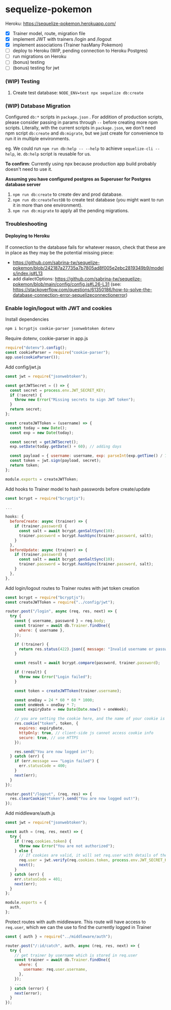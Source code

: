 # sequelize-pokemon

Heroku: https://sequelize-pokemon.herokuapp.com/

- [x] Trainer model, route, migration file
- [x] implement JWT with trainers /login and /logout
- [x] implement associations (Trainer hasMany Pokemon)
- [ ] deploy to Heroku (WIP, pending connection to Heroku Postgres)
- [ ] run migrations on Heroku
- [ ] (bonus) testing
- [ ] (bonus) testing for jwt

### (WIP) Testing

1. Create test database: `NODE_ENV=test npx sequelize db:create`

### (WIP) Database Migration

Configured `db:*` scripts in `package.json` . For addition of production scripts, please consider passing in params through `--` before creating more npm scripts.
Literally, with the current scripts in `package.json`, we don't need npm script `db:create` and `db:migrate`, but we just create for convenience to run it in multiple environments.

eg. We could run `npm run db:help -- --help` to achieve `sequelize-cli --help`, ie. `db:help` script is reusable for us.

**To confirm**: Currently using npx because production app build probably doesn't need to use it.

**Assuming you have configured postgres as Superuser for Postgres database server**

1. `npm run db:create` to create dev and prod database.
2. `npm run db:createTestDB` to create test database (you might want to run it in more than one environment).
3. `npm run db:migrate` to apply all the pending migrations.

### Troubleshooting

#### Deploying to Heroku

If connection to the database fails for whatever reason, check that these are in place as they may be the potential missing piece:

- https://github.com/sabrina-tw/sequelize-pokemon/blob/242187a27735a7b7805ad8f005e2ebc2819349b9/models/index.js#L13
- add dialectOptions: https://github.com/sabrina-tw/sequelize-pokemon/blob/main/config/config.js#L26-L31 (see: https://stackoverflow.com/questions/61350186/how-to-solve-the-database-connection-error-sequelizeconnectionerror)

### Enable login/logout with JWT and cookies

Install dependencies

```bash
npm i bcryptjs cookie-parser jsonwebtoken dotenv
```

Require dotenv, cookie-parser in app.js

```js
require("dotenv").config();
const cookieParser = require("cookie-parser");
app.use(cookieParser());
```

Add config/jwt.js

```js
const jwt = require("jsonwebtoken");

const getJWTSecret = () => {
  const secret = process.env.JWT_SECRET_KEY;
  if (!secret) {
    throw new Error("Missing secrets to sign JWT token");
  }
  return secret;
};

const createJWTToken = (username) => {
  const today = new Date();
  const exp = new Date(today);

  const secret = getJWTSecret();
  exp.setDate(today.getDate() + 60); // adding days

  const payload = { username: username, exp: parseInt(exp.getTime() / 1000) };
  const token = jwt.sign(payload, secret);
  return token;
};

module.exports = createJWTToken;
```

Add hooks to Trainer model to hash passwords before create/update

```js
const bcrypt = require("bcryptjs");

...

hooks: {
  beforeCreate: async (trainer) => {
    if (trainer.password) {
      const salt = await bcrypt.genSaltSync(10);
      trainer.password = bcrypt.hashSync(trainer.password, salt);
    }
  },
  beforeUpdate: async (trainer) => {
    if (trainer.password) {
      const salt = await bcrypt.genSaltSync(10);
      trainer.password = bcrypt.hashSync(trainer.password, salt);
    }
  },
},
```

Add login/logout routes to Trainer routes with jwt token creation

```js
const bcrypt = require("bcryptjs");
const createJWTToken = require("../config/jwt");

router.post("/login", async (req, res, next) => {
  try {
    const { username, password } = req.body;
    const trainer = await db.Trainer.findOne({
      where: { username },
    });

    if (!trainer) {
      return res.status(422).json({ message: "Invalid username or password." });
    }

    const result = await bcrypt.compare(password, trainer.password);

    if (!result) {
      throw new Error("Login failed");
    }

    const token = createJWTToken(trainer.username);

    const oneDay = 24 * 60 * 60 * 1000;
    const oneWeek = oneDay * 7;
    const expiryDate = new Date(Date.now() + oneWeek);

    // you are setting the cookie here, and the name of your cookie is `token`
    res.cookie("token", token, {
      expires: expiryDate,
      httpOnly: true, // client-side js cannot access cookie info
      secure: true, // use HTTPS
    });

    res.send("You are now logged in!");
  } catch (err) {
    if (err.message === "Login failed") {
      err.statusCode = 400;
    }
    next(err);
  }
});

router.post("/logout", (req, res) => {
  res.clearCookie("token").send("You are now logged out!");
});
```

Add middleware/auth.js

```js
const jwt = require("jsonwebtoken");

const auth = (req, res, next) => {
  try {
    if (!req.cookies.token) {
      throw new Error("You are not authorized");
    } else {
      // If cookies are valid, it will set req.user with details of the currently logged in user
      req.user = jwt.verify(req.cookies.token, process.env.JWT_SECRET_KEY);
      next();
    }
  } catch (err) {
    err.statusCode = 401;
    next(err);
  }
};

module.exports = {
  auth,
};
```

Protect routes with auth middleware. This route will have access to `req.user`, which we can the use to find the currently logged in Trainer

```js
const { auth } = require("../middleware/auth");

router.post("/:id/catch", auth, async (req, res, next) => {
  try {
    // get trainer by username which is stored in req.user
    const trainer = await db.Trainer.findOne({
      where: {
        username: req.user.username,
      },
    });
    ...
  } catch (error) {
    next(error);
  }
});
```
